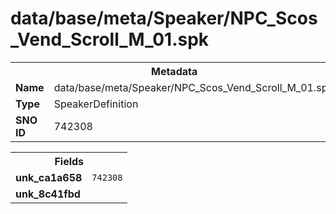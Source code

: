 <h1>data/base/meta/Speaker/NPC_Scos_Vend_Scroll_M_01.spk</h1><table><tr><th colspan="100%">Metadata</th></tr><tr><td><b>Name</b></td><td>data/base/meta/Speaker/NPC_Scos_Vend_Scroll_M_01.spk</td></tr><tr><td><b>Type</b></td><td>SpeakerDefinition</td></tr><tr><td><b>SNO ID</b></td><td>742308</td></tr></table>

<table><tr><th colspan="100%">Fields</th></tr><tr><td><b>unk_ca1a658</b></td><td><code>742308</code></td></tr><tr><td><b>unk_8c41fbd</b></td><td></td></tr></table>

